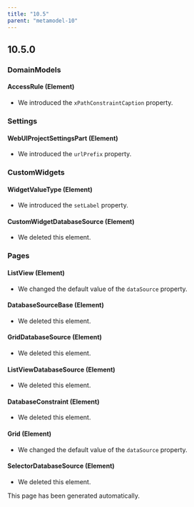 ```yaml
---
title: "10.5"
parent: "metamodel-10"
---
```


## 10.5.0

### DomainModels

#### AccessRule (Element)
* We introduced the `xPathConstraintCaption` property. 

### Settings

#### WebUIProjectSettingsPart (Element)
* We introduced the `urlPrefix` property. 

### CustomWidgets

#### WidgetValueType (Element)
* We introduced the `setLabel` property. 

#### CustomWidgetDatabaseSource (Element)
* We deleted this element. 

### Pages

#### ListView (Element)
* We changed the default value of the `dataSource` property.

#### DatabaseSourceBase (Element)
* We deleted this element. 

#### GridDatabaseSource (Element)
* We deleted this element. 

#### ListViewDatabaseSource (Element)
* We deleted this element. 

#### DatabaseConstraint (Element)
* We deleted this element. 

#### Grid (Element)
* We changed the default value of the `dataSource` property.

#### SelectorDatabaseSource (Element)
* We deleted this element. 

This page has been generated automatically.
